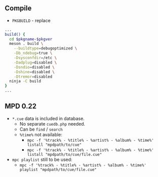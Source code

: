 ## Compile
- `PKGBUILD` - replace
```sh
...
build() {
  cd $pkgname-$pkgver
  meson . build \
	--buildtype=debugoptimized \
	-Db_ndebug=true \
	-Dsysconfdir=/etc \
	-Dadplug=disabled \
	-Dsndio=disabled \
	-Dshine=disabled \
	-Dtremor=disabled
  ninja -C build
}
...
```

## MPD 0.22
- `*.cue` data is included in database.
	- No separate `cuedb.php` needed.
	- Can be `find` / `search`
	- `%time%` not available:
		- `mpc -f '%track% - %title% - %artist% - %album% - %time%' listall "mpdpath/to/cue"`
		- `mpc -f '%track% - %title% - %artist% - %album% - %time%' listall "mpdpath/to/cue/file.cue"`
- `mpc playlist` still to be used:
	- `mpc -f '%track% - %title% - %artist% - %album% - %time%' playlist "mpdpath/to/cue/file.cue"`
